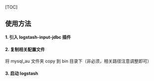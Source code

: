 [TOC]

## 使用方法

#### 1. 引入 logstash-input-jdbc 插件

#### 2. 复制相关配置文件

将 mysql_au 文件夹 copy 到 bin 目录下（非必须，相关路径注意调整即可）

#### 3. 启动 logstash
